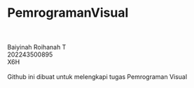 # PemrogramanVisual <br><br>

Baiyinah Roihanah T <br>
202243500895 <br>
X6H <br><br>
Github ini dibuat untuk melengkapi tugas Pemrograman Visual

